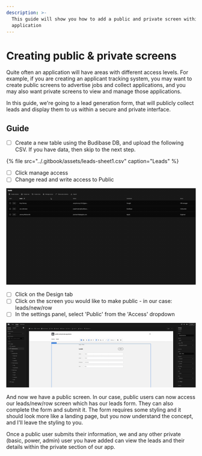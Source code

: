 ```yaml
---
description: >-
  This guide will show you how to add a public and private screen within your
  application
---
```


# Creating public & private screens

Quite often an application will have areas with different access levels. For example, if you are creating an applicant tracking system, you may want to create public screens to advertise jobs and collect applications, and you may also want private screens to view and manage those applications.

In this guide, we're going to a lead generation form, that will publicly collect leads and display them to us within a secure and private interface.

## Guide

* [ ] Create a new table using the Budibase DB, and upload the following CSV. If you have data, then skip to the next step.

{% file src="../.gitbook/assets/leads-sheet1.csv" caption="Leads" %}

* [ ] Click manage access
* [ ] Change read and write access to Public 

![](../.gitbook/assets/screen-recording-2021-09-16-at-1-1-.gif)

* [ ] Click on the Design tab
* [ ] Click on the screen you would like to make public - in our case: leads/new/row
* [ ] In the settings panel, select 'Public' from the 'Access' dropdown 

![](../.gitbook/assets/screen-recording-2021-09-16-at-1-2-.gif)

And now we have a public screen. In our case, public users can now access our leads/new/row screen which has our leads form. They can also complete the form and submit it. The form requires some styling and it should look more like a landing page, but you now understand the concept, and I'll leave the styling to you.

Once a public user submits their information, we and any other private \(basic, power, admin\) user you have added can view the leads and their details within the private section of our app.






